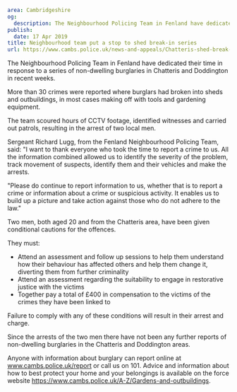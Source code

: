 ```yaml
area: Cambridgeshire
og:
  description: The Neighbourhood Policing Team in Fenland have dedicated their time in response to a series of non-dwelling burglaries in Chatteris and Doddington in recent weeks.
publish:
  date: 17 Apr 2019
title: Neighbourhood team put a stop to shed break-in series
url: https://www.cambs.police.uk/news-and-appeals/Chatteris-shed-break-ins
```

The Neighbourhood Policing Team in Fenland have dedicated their time in response to a series of non-dwelling burglaries in Chatteris and Doddington in recent weeks.

More than 30 crimes were reported where burglars had broken into sheds and outbuildings, in most cases making off with tools and gardening equipment.

The team scoured hours of CCTV footage, identified witnesses and carried out patrols, resulting in the arrest of two local men.

Sergeant Richard Lugg, from the Fenland Neighbourhood Policing Team, said: "I want to thank everyone who took the time to report a crime to us. All the information combined allowed us to identify the severity of the problem, track movement of suspects, identify them and their vehicles and make the arrests.

"Please do continue to report information to us, whether that is to report a crime or information about a crime or suspicious activity. It enables us to build up a picture and take action against those who do not adhere to the law."

Two men, both aged 20 and from the Chatteris area, have been given conditional cautions for the offences.

They must:

 * Attend an assessment and follow up sessions to help them understand how their behaviour has affected others and help them change it, diverting them from further criminality
 * Attend an assessment regarding the suitability to engage in restorative justice with the victims
 * Together pay a total of £400 in compensation to the victims of the crimes they have been linked to

Failure to comply with any of these conditions will result in their arrest and charge.

Since the arrests of the two men there have not been any further reports of non-dwelling burglaries in the Chatteris and Doddington areas.

Anyone with information about burglary can report online at www.cambs.police.uk/report or call us on 101. Advice and information about how to best protect your home and your belongings is available on the force website https://www.cambs.police.uk/A-Z/Gardens-and-outbuildings.
